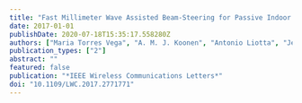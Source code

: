 ```yaml
---
title: "Fast Millimeter Wave Assisted Beam-Steering for Passive Indoor Optical Wireless Networks"
date: 2017-01-01
publishDate: 2020-07-18T15:35:17.558280Z
authors: ["Maria Torres Vega", "A. M. J. Koonen", "Antonio Liotta", "Jeroen Famaey"]
publication_types: ["2"]
abstract: ""
featured: false
publication: "*IEEE Wireless Communications Letters*"
doi: "10.1109/LWC.2017.2771771"
---
```


